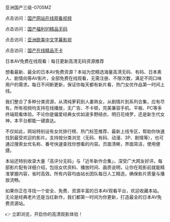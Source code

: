 
亚洲国产三级-0705MZ


点击访问：<a href="https://tfda.pages.dev/">国产网站在线观看视频</a>

点击访问：<a href="https://gda-c7m.pages.dev/">国产福利91精品无码</a>

点击访问：<a href="https://rtj-3zo.pages.dev/">亚洲欧美中文字幕影视</a>

点击访问：<a href="https://fdhf-454.pages.dev/">国产在线精品不卡</a>




日本AV免费在线观看｜每日更新高清无码资源推荐

想看最新、最全的日本AV免费资源？本站为您精选海量高清无码、有码、日本素人、剧情向等AV影片，全部免费在线观看，无需注册、不限次数，满足不同口味用户的需求。每日不间断更新，保证你每天都有新片看，热门女优作品第一时间上线。

我们整合了多种分类资源，从清纯萝莉到人妻熟女，从剧情片到系列合集，应有尽有。所有视频均支持在线播放，无广告、不卡顿，完美兼容手机、平板、PC等多终端观看体验。不论你是偏爱经典女优如波多野结衣、明日花绮罗，还是新生代女神，本平台都能一键直达。

不仅如此，网站特别设有女优排行榜、热门标签推荐、最新上线专区，帮助你快速找到最受欢迎的影片。支持按分类浏览（无码、有码、动漫、3P、剧情等），也可通过搜索女优名称、番号快速查找你想看的内容。页面清晰，界面简洁，使用便捷。

本站还特别收录大量「高评分无码」与「近年新作合集」，深受广大网友好评。每部影片配有详细介绍，包括女优资料、播放时间、画质说明，让你在观影前就能精准掌握内容，省时高效。所有内容均由站长团队每日人工精选，确保影片质量与播放流畅。

如果你正在寻找一个安全、免费、资源丰富的日本AV观看平台，欢迎收藏本站。无论是经典老片还是当红新作，我们都第一时间为你更新，打造最全的日本AV免费资源站。

👉 立即浏览，开启你的高清观影体验！




















<span style="display:none;">[Canonical link](  ）</span>
